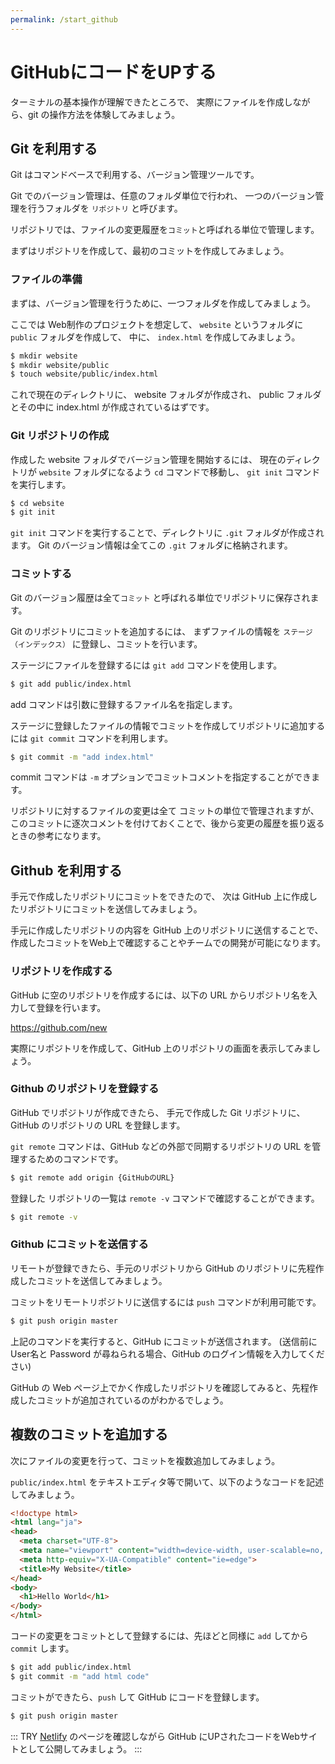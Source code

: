 ```yaml
---
permalink: /start_github
---
```


# GitHubにコードをUPする

ターミナルの基本操作が理解できたところで、
実際にファイルを作成しながら、git の操作方法を体験してみましょう。

## Git を利用する

Git はコマンドベースで利用する、バージョン管理ツールです。

Git でのバージョン管理は、任意のフォルダ単位で行われ、
一つのバージョン管理を行うフォルダを `リポジトリ` と呼びます。

リポジトリでは、ファイルの変更履歴を`コミット`と呼ばれる単位で管理します。

まずはリポジトリを作成して、最初のコミットを作成してみましょう。

### ファイルの準備

まずは、バージョン管理を行うために、一つフォルダを作成してみましょう。

ここでは Web制作のプロジェクトを想定して、
`website` というフォルダに `public` フォルダを作成して、
中に、 `index.html` を作成してみましょう。

```bash
$ mkdir website
$ mkdir website/public
$ touch website/public/index.html
```

これで現在のディレクトリに、 website フォルダが作成され、
public フォルダとその中に index.html が作成されているはずです。

### Git リポジトリの作成

作成した website フォルダでバージョン管理を開始するには、
現在のディレクトリが `website` フォルダになるよう `cd` コマンドで移動し、
`git init` コマンドを実行します。

```bash
$ cd website
$ git init 
```

`git init` コマンドを実行することで、ディレクトリに `.git` フォルダが作成されます。
Git のバージョン情報は全てこの `.git` フォルダに格納されます。

### コミットする

Git のバージョン履歴は全て`コミット` と呼ばれる単位でリポジトリに保存されます。

Git のリポジトリにコミットを追加するには、
まずファイルの情報を `ステージ（インデックス）` に登録し、コミットを行います。

ステージにファイルを登録するには `git add` コマンドを使用します。

```bash
$ git add public/index.html
```

add コマンドは引数に登録するファイル名を指定します。

ステージに登録したファイルの情報でコミットを作成してリポジトリに追加するには `git commit` コマンドを利用します。

```bash
$ git commit -m "add index.html"
```

commit コマンドは `-m` オプションでコミットコメントを指定することができます。

リポジトリに対するファイルの変更は全て コミットの単位で管理されますが、
このコミットに逐次コメントを付けておくことで、後から変更の履歴を振り返るときの参考になります。

## Github を利用する

手元で作成したリポジトリにコミットをできたので、
次は GitHub 上に作成したリポジトリにコミットを送信してみましょう。

手元に作成したリポジトリの内容を GitHub 上のリポジトリに送信することで、
作成したコミットをWeb上で確認することやチームでの開発が可能になります。

### リポジトリを作成する

GitHub に空のリポジトリを作成するには、以下の URL からリポジトリ名を入力して登録を行います。

https://github.com/new

実際にリポジトリを作成して、GitHub 上のリポジトリの画面を表示してみましょう。

### Github のリポジトリを登録する

GitHub でリポジトリが作成できたら、
手元で作成した Git リポジトリに、 GitHub のリポジトリの URL を登録します。

`git remote` コマンドは、GitHub などの外部で同期するリポジトリの URL を管理するためのコマンドです。

```bash
$ git remote add origin {GitHubのURL}
```

登録した リポジトリの一覧は `remote -v` コマンドで確認することができます。

```bash
$ git remote -v
```

### Github にコミットを送信する

リモートが登録できたら、手元のリポジトリから GitHub のリポジトリに先程作成したコミットを送信してみましょう。

コミットをリモートリポジトリに送信するには `push` コマンドが利用可能です。

```bash
$ git push origin master
```

上記のコマンドを実行すると、GitHub にコミットが送信されます。
(送信前に User名と Password が尋ねられる場合、GitHub のログイン情報を入力してください)

GitHub の Web ページ上でかく作成したリポジトリを確認してみると、先程作成したコミットが追加されているのがわかるでしょう。

## 複数のコミットを追加する

次にファイルの変更を行って、コミットを複数追加してみましょう。

`public/index.html` をテキストエディタ等で開いて、以下のようなコードを記述してみましょう。

```html
<!doctype html>
<html lang="ja">
<head>
  <meta charset="UTF-8">
  <meta name="viewport" content="width=device-width, user-scalable=no, initial-scale=1.0, maximum-scale=1.0, minimum-scale=1.0">
  <meta http-equiv="X-UA-Compatible" content="ie=edge">
  <title>My Website</title>
</head>
<body>
  <h1>Hello World</h1>
</body>
</html>
```

コードの変更をコミットとして登録するには、先ほどと同様に `add` してから `commit` します。

```bash
$ git add public/index.html
$ git commit -m "add html code"
```

コミットができたら、`push` して GitHub にコードを登録します。

```bash
$ git push origin master
```

::: TRY
[Netlify](/9_netlify) のページを確認しながら GitHub にUPされたコードをWebサイトとして公開してみましょう。
:::

